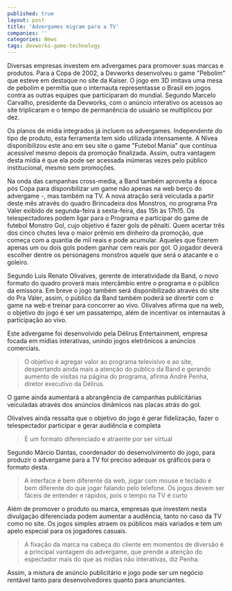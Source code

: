 ```yaml
---
published: true
layout: post
title: 'Advergames migram para a TV'
companies: ''
categories: News
tags: devworks-game-technology
---
```

Diversas empresas investem em advergames para promover suas marcas e produtos. Para a Copa de 2002, a Devworks desenvolveu o game "Pebolim" que esteve em destaque no site da Kaiser. O jogo em 3D imitava uma mesa de pebolim e permitia que o internauta representasse o Brasil em jogos contra as outras equipes que participaram do mundial. Segundo Marcelo Carvalho, presidente da Devworks, com o anúncio interativo os acessos ao site triplicaram e o tempo de permanência do usuário se multiplicou por dez.

Os planos de mídia integrados já incluem os advergames. Independente do tipo de produto, esta ferramenta tem sido utilizada intensamente. A Nívea disponibilizou este ano em seu site o game "Futebol Mania" que continua acessível mesmo depois da promoção finalizada. Assim, outra vantagem desta mídia é que ela pode ser acessada inúmeras vezes pelo público institucional, mesmo sem promoções.

Na onda das campanhas cross-media, a Band também aproveita a época pós Copa para disponibilizar um game não apenas na web berço do advergame -, mas também na TV. A nova atração será veiculada a partir deste mês através do quadro Brincadeira dos Monstros, no programa Pra Valer exibido de segunda-feira à sexta-feira, das 15h às 17h15. Os telespectadores podem ligar para o Programa e participar do game de futebol Monstro Gol, cujo objetivo é fazer gols de pênalti. Quem acertar três dos cinco chutes leva o maior prêmio em dinheiro da promoção, que começa com a quantia de mil reais e pode acumular. Aqueles que fizerem apenas um ou dois gols podem ganhar cem reais por gol. O jogador deverá escolher dentre os personagens monstros aquele que será o atacante e o goleiro.

Segundo Luis Renato Olivalves, gerente de interatividade da Band, o novo formato do quadro proverá mais intercâmbio entre o programa e o público da emissora. Em breve o jogo também será disponibilizado através do site do Pra Valer, assim, o público da Band também poderá se divertir com o game na web e treinar para concorrer ao vivo. Olivalves afirma que na web, o objetivo do jogo é ser um passatempo, além de incentivar os internautas à participação ao vivo.

Este advergame foi desenvolvido pela Délirus Entertainment, empresa focada em mídias interativas, unindo jogos eletrônicos a anúncios comerciais. 

> O objetivo é agregar valor ao programa televisivo e ao site, despertando ainda mais a atenção do público da Band e gerando aumento de visitas na página do programa, afirma André Penha, diretor executivo da Délirus. 

O game ainda aumentará a abrangência de campanhas publicitárias veiculadas através dos anúncios dinâmicos nas placas atrás do gol.

Olivalves ainda ressalta que o objetivo do jogo é gerar fidelização, fazer o telespectador participar e gerar audiência e completa

> É um formato diferenciado e atraente por ser virtual

 Segundo Márcio Dantas, coordenador do desenvolvimento do jogo, para produzir o advergame para a TV foi preciso adequar os gráficos para o formato desta. 
 
 > A interface é bem diferente da web, jogar com mouse e teclado é bem diferente do que jogar falando pelo telefone. Os jogos devem ser fáceis de entender e rápidos, pois o tempo na TV é curto

Além de promover o produto ou marca, empresas que investem nesta divulgação diferenciada podem aumentar a audiência, tanto no caso da TV como no site. Os jogos simples atraem os públicos mais variados e tem um apelo especial para os jogadores casuais. 

> A fixação da marca na cabeça do cliente em momentos de diversão é a principal vantagem do advergame, que prende a atenção do espectador mais do que as mídias não interativas, diz Penha. 

Assim, a mistura de anúncio publicitário e jogo pode ser um negócio rentável tanto para desenvolvedores quanto para anunciantes.